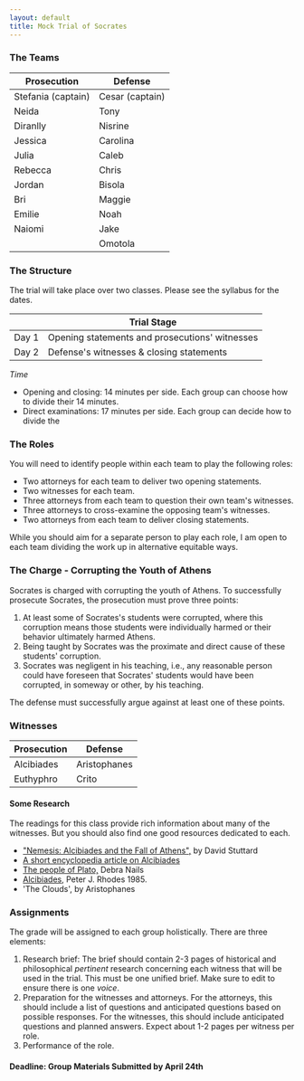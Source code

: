 ```yaml
---
layout: default
title: Mock Trial of Socrates 
---
```



### The Teams

| Prosecution     | Defense |
| ----------- | ----------- |
| Stefania (captain)      | Cesar (captain)      |
| Neida  		| Tony       |
| Diranlly 		| Nisrine        |
| Jessica  		| Carolina      |
| Julia 		 | Caleb       |
| Rebecca		  | Chris        |
| Jordan  		| Bisola       |
| Bri 			| Maggie       |
| Emilie 		 | Noah        |
| Naiomi		 | Jake       |
|				 | Omotola      |

### The Structure

The trial will take place over two classes. Please see the syllabus for the dates. 

|     	 	| Trial Stage |
| ----------- 			| ----------- |
| Day 1     | Opening statements and prosecutions' witnesses |
| Day 2     | Defense's witnesses & closing statements      |

*Time*
+ Opening and closing: 14 minutes per side. Each group can choose how to divide their 14 minutes.
+ Direct examinations: 17 minutes per side. Each group can decide how to divide the 


### The Roles 
You will need to identify people within each team to play the following roles: 

+ Two attorneys for each team to deliver two opening statements. 
+ Two witnesses for each team. 
+ Three attorneys from each team to question their own team's witnesses. 
+ Three attorneys to cross-examine the opposing team's witnesses. 
+ Two attorneys from each team to deliver closing statements. 

While you should aim for a separate person to play each role, I am open to each team dividing the work up in alternative equitable ways. 

### The Charge - Corrupting the Youth of Athens

Socrates is charged with corrupting the youth of Athens. To successfully prosecute Socrates, the prosecution must prove three points: 

1. At least some of Socrates's students were corrupted, where this corruption means those students were individually harmed or their behavior ultimately harmed Athens. 
2. Being taught by Socrates was the proximate and direct cause of these students' corruption. 
3. Socrates was negligent in his teaching, i.e., any reasonable person could have foreseen that Socrates' students would have been corrupted, in someway or other, by his teaching. 


The defense must successfully argue against at least one of these points. 


### Witnesses


| Prosecution    	 	| Defense |
| ----------- 			| ----------- |
| Alcibiades    		| Aristophanes      |
| 	Euthyphro		    		 | 	Crito	     |


#### Some Research

The readings for this class provide rich information about many of the witnesses. But you should also find one good resources dedicated to each. 

+ ["Nemesis: Alcibiades and the Fall of Athens",](nemesis.pdf) by David Stuttard
+ [A short encyclopedia article on Alcibiades](https://www.worldhistory.org/Alcibiades/)
+ [The people of Plato,](people.pdf) Debra Nails
+ [Alcibiades](rhodes.pdf), Peter J. Rhodes 1985. 
+ 'The Clouds', by Aristophanes

### Assignments 
The grade will be assigned to each group holistically. There are three elements:  

1. Research brief: The brief should contain 2-3 pages of historical and philosophical *pertinent* research concerning each witness that will be used in the trial. This must be one unified brief. Make sure to edit to ensure there is one *voice*.
2. Preparation for the witnesses and attorneys. For the attorneys, this should include a list of questions and anticipated questions based on possible responses. For the witnesses, this should include anticipated questions and planned answers. Expect about 1-2 pages per witness per role.
3. Performance of the role. 

#### Deadline: Group Materials Submitted by April 24th ####






